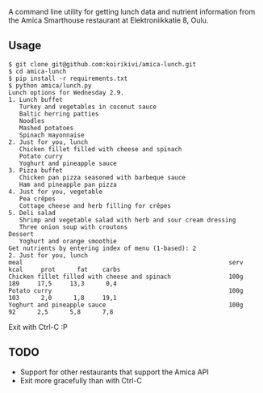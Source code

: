 A command line utility for getting lunch data and nutrient information from the
Amica Smarthouse restaurant at Elektroniikkatie 8, Oulu.

Usage
-----

```
$ git clone git@github.com:koirikivi/amica-lunch.git
$ cd amica-lunch
$ pip install -r requirements.txt
$ python amica/lunch.py
Lunch options for Wednesday 2.9.
1. Lunch buffet
   Turkey and vegetables in coconut sauce
   Baltic herring patties
   Noodles
   Mashed potatoes
   Spinach mayonnaise
2. Just for you, lunch
   Chicken fillet filled with cheese and spinach
   Potato curry
   Yoghurt and pineapple sauce
3. Pizza buffet
   Chicken pan pizza seasoned with barbeque sauce
   Ham and pineapple pan pizza
4. Just for you, vegetable
   Pea crêpes
   Cottage cheese and herb filling for crêpes
5. Deli salad
   Shrimp and vegetable salad with herb and sour cream dressing
   Three onion soup with croutons
Dessert
   Yoghurt and orange smoothie
Get nutrients by entering index of menu (1-based): 2
2. Just for you, lunch
meal                                                         serv     kcal     prot      fat    carbs
Chicken fillet filled with cheese and spinach                100g      189     17,5     13,3      0,4
Potato curry                                                 100g      103      2,0      1,8     19,1
Yoghurt and pineapple sauce                                  100g       92      2,5      5,8      7,8
```

Exit with Ctrl-C :P

TODO
----

- Support for other restaurants that support the Amica API
- Exit more gracefully than with Ctrl-C

